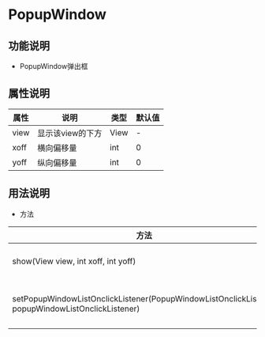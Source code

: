 # PopupWindow
## 功能说明
- PopupWindow弹出框

## 属性说明
属性 | 说明 | 类型 | 默认值
---|---|---|---
view|显示该view的下方 |View|-
xoff|横向偏移量 |int|0
yoff|纵向偏移量 |int|0


## 用法说明

- 方法

方法|说明
---|---
show(View view, int xoff, int yoff)|设置popupwindow显示位置
setPopupWindowListOnclickListener(PopupWindowListOnclickListener popupWindowListOnclickListener)|设置popupwindow列表点击事件监听





